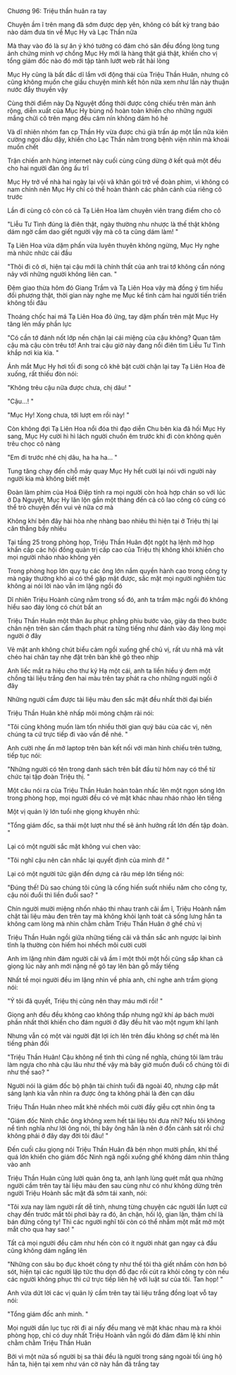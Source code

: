 




Chương 96: Triệu thần huân ra tay

Chuyện ầm ĩ trên mạng đã sớm được dẹp yên, không có bất kỳ trang báo nào dám đưa tin về Mục Hy và Lạc Thần nữa

Mà thay vào đó là sự ăn ý khó tưởng có đám chó săn đều đồng lòng tung ảnh chứng minh vợ chồng Mục Hy mới là hàng thật giá thật, khiến cho vị tổng giám đốc nào đó mới tập tành lướt web rất hài lòng

Mục Hy cũng là bất đắc dĩ lắm với động thái của Triệu Thần Huân, nhưng cô cũng không muốn che giấu chuyện mình kết hôn nữa xem như lần này thuận nước đẩy thuyền vậy

Cùng thời điểm này Dạ Nguyệt đồng thời được công chiếu trên màn ảnh rộng, diễn xuất của Mục Hy bùng nổ hoàn toàn khiến cho những người mắng chửi cô trên mạng đều câm nín không dám hó hé

Và dĩ nhiên nhóm fan cp Thần Hy vừa được chú già trấn áp một lần nữa kiên cường ngoi đầu dậy, khiến cho Lạc Thần nằm trong bệnh viện nhìn mà khoái muốn chết

Trận chiến anh hùng internet này cuối cùng cũng dừng ở kết quả một đều cho hai người đàn ông ấu trĩ

Mục Hy trở về nhà hai ngày lại vội vã khăn gói trở về đoàn phim, vì không có nam chính nên Mục Hy chỉ có thể hoàn thành các phân cảnh của riêng cô trước

Lần đi cùng cô còn có cả Tạ Liên Hoa làm chuyên viên trang điểm cho cô

"Liễu Tư Tình đúng là điên thật, ngày thường nhu nhược là thế thật không dám ngờ cầm dao giết người vậy mà cô ta cũng dám làm! "

Tạ Liên Hoa vừa dặm phấn vừa luyên thuyên không ngừng, Mục Hy nghe mà nhức nhức cái đầu

"Thôi đi cô ơi, hiện tại cậu mới là chính thất của anh trai tớ không cần nóng nảy với những người không liên can. "

Đêm giao thừa hôm đó Giang Trầm và Tạ Liên Hoa vậy mà đồng ý tìm hiểu đối phương thật, thời gian này nghe mẹ Mục kể tình cảm hai người tiến triển không tồi đâu


Thoáng chốc hai má Tạ Liên Hoa đỏ ửng, tay dặm phấn trên mặt Mục Hy tăng lên mấy phần lực

"Có cần tớ đánh nốt lớp nền chặn lại cái miệng của cậu không? Quan tâm cậu mà cậu còn trêu tớ! Anh trai cậu giờ này đang nổi điên tìm Liễu Tư Tình khắp nơi kia kìa. "

Ánh mắt Mục Hy hơi tối đi song cô khẽ bật cười chặn lại tay Tạ Liên Hoa đè xuống, rất thiếu đòn nói:

"Không trêu cậu nữa được chưa, chị dâu! "

"Cậu...! "

"Mục Hy! Xong chưa, tới lượt em rồi này! "

Còn không đợi Tạ Liên Hoa nổi đóa thì đạo diễn Chu bên kia đã hối Mục Hy sang, Mục Hy cười hì hì lách người chuồn êm trước khi đi còn không quên trêu chọc cô nàng

"Em đi trước nhé chị dâu, ha ha ha... "

Tung tăng chạy đến chỗ máy quay Mục Hy hết cười lại nói với người này người kia mà không biết mệt

Đoàn làm phim của Hoá Điệp tính ra mọi người còn hoà hợp chán so với lúc ở Dạ Nguyệt, Mục Hy lăn lộn gần một tháng đến cả cô lao công cô cũng có thể trò chuyện đến vui vẻ nữa cơ mà

Không khí bên đây hài hòa nhẹ nhàng bao nhiêu thì hiện tại ở Triệu thị lại căn thẳng bấy nhiêu

Tại tầng 25 trong phòng họp, Triệu Thần Huân đột ngột hạ lệnh mở họp khẩn cấp các hội đồng quản trị cấp cao của Triệu thị không khỏi khiến cho mọi người nháo nhào không yên

Trong phòng họp lớn quy tụ các ông lớn nắm quyền hành cao trong công ty mà ngày thường khó ai có thể gặp mặt được, sắc mặt mọi người nghiêm túc không ai nói lời nào vẫn im lặng ngồi đó

Dĩ nhiên Triệu Hoành cũng nằm trong số đó, anh ta trầm mặc ngồi đó không hiểu sao đáy lòng có chút bất an

Triệu Thần Huân một thân âu phục phẳng phiu bước vào, giày da theo bước chân nện trên sàn cẩm thạch phát ra từng tiếng như đánh vào đáy lòng mọi người ở đây

Vẻ mặt anh không chút biểu cảm ngồi xuống ghế chủ vị, rất ưu nhã mà vắt chéo hai chân tay nhẹ đặt trên bàn khẽ gõ theo nhịp

Anh liếc mắt ra hiệu cho thư ký Hạ một cái, anh ta liền hiểu ý đem một chồng tài liệu trắng đen hai màu trên tay phát ra cho những người ngồi ở đây

Những người cầm được tài liệu màu đen sắc mặt đều nhất thời đại biến

Triệu Thần Huân khẽ nhấp môi mỏng chậm rãi nói:


"Tôi cũng không muốn làm tốn nhiều thời gian quý báu của các vị, nên chúng ta cứ trực tiếp đi vào vấn đề nhé. "

Anh cười nhẹ ấn mở laptop trên bàn kết nối với màn hình chiếu trên tường, tiếp tục nói:

"Những người có tên trong danh sách trên bắt đầu từ hôm nay có thể từ chức tại tập đoàn Triệu thị. "

Một câu nói ra của Triệu Thần Huân hoàn toàn nhấc lên một ngọn sóng lớn trong phòng họp, mọi người đều có vẻ mặt khác nhau nháo nhào lên tiếng

Một vị quản lý lớn tuổi nhẹ giọng khuyên nhủ:

"Tổng giám đốc, sa thải một lượt như thế sẽ ảnh hưởng rất lớn đến tập đoàn. "

Lại có một người sắc mặt không vui chen vào:

"Tôi nghĩ cậu nên cân nhắc lại quyết định của mình đi! "

Lại có một người tức giận đến dựng cả râu mép lớn tiếng nói:

"Đúng thế! Dù sao chúng tôi cũng là cống hiến suốt nhiều năm cho công ty, cậu nói đuổi thì liền đuổi sao? "

Chín người mười miệng nhốn nháo thi nhau tranh cãi ầm ĩ, Triệu Hoành nắm chặt tài liệu màu đen trên tay mà không khỏi lạnh toát cả sống lưng hắn ta không cam lòng mà nhìn chằm chằm Triệu Thần Huân ở ghế chủ vị

Triệu Thần Huân ngồi giữa những tiếng cãi vã thần sắc anh ngược lại bình tĩnh lạ thường còn hiếm hoi nhếch môi cười cười

Anh im lặng nhìn đám người cãi vã ầm ĩ một thôi một hồi cũng sắp khan cả giọng lúc này anh mới nặng nề gõ tay lên bàn gỗ mấy tiếng

Nhất tề mọi người đều im lặng nhìn về phía anh, chỉ nghe anh trầm giọng nói:

"Ý tôi đã quyết, Triệu thị cũng nên thay máu mới rồi! "

Giọng anh đều đều không cao không thấp nhưng ngữ khí áp bách mười phần nhất thời khiến cho đám người ở đây đều hít vào một ngụm khí lạnh

Nhưng vẫn có một vài người đặt lợi ích lên trên đầu không sợ chết mà lên tiếng phản đối

"Triệu Thần Huân! Cậu không nể tình thì cũng nể nghĩa, chúng tôi làm trâu làm ngựa cho nhà cậu lâu như thế vậy mà bây giờ muốn đuổi cổ chúng tôi đi như thế sao? "


Người nói là giám đốc bộ phận tài chính tuổi đã ngoài 40, nhưng cặp mắt sáng lạnh kia vẫn nhìn ra được ông ta không phải là đèn cạn dầu

Triệu Thần Huân nheo mắt khẽ nhếch môi cười đầy giễu cợt nhìn ông ta

"Giám đốc Ninh chắc ông không xem hết tài liệu tôi đưa nhỉ? Nếu tôi không nể tình nghĩa như lời ông nói, thì bây ông hẳn là nên ở đồn cảnh sát rồi chứ không phải ở đây dạy đời tôi đâu! "

Đến cuối câu giọng nói Triệu Thần Huân đã bén nhọn mười phần, khí thế quá lớn khiến cho giám đốc Ninh ngã ngồi xuống ghế không dám nhìn thẳng vào anh

Triệu Thần Huân cũng lười quản ông ta, anh lạnh lùng quét mắt qua những người cầm trên tay tài liệu màu đen sau cùng như có như không dừng trên người Triệu Hoành sắc mặt đã sớm tái xanh, nói:

"Tôi xưa nay làm người rất dễ tính, nhưng từng chuyện các người lần lượt cứ chạy đến trước mắt tôi phơi bày ra đó, ăn chặn, hối lộ, gian lận, thậm chí là bán đứng công ty! Thì các người nghĩ tôi còn có thể nhắm một mắt mở một mắt cho qua hay sao! "

Tất cả mọi người đều câm như hến còn có ít người nhát gan ngay cả đầu cũng không dám ngẩng lên

"Những con sâu bọ đục khoét công ty như thế tôi thà giết nhầm còn hơn bỏ sót, hiện tại các người lập tức thu dọn đồ đạc rồi cút ra khỏi công ty còn nếu các người không phục thì cứ trực tiếp liên hệ với luật sư của tôi. Tan họp! "

Anh vừa dứt lời các vị quản lý cầm trên tay tài liệu trắng đồng loạt vỗ tay nói:

"Tổng giám đốc anh minh. "

Mọi người dần lục tục rời đi ai nấy đều mang vẻ mặt khác nhau mà ra khỏi phòng họp, chỉ có duy nhất Triệu Hoành vẫn ngồi đó đăm đăm lệ khí nhìn chằm chằm Triệu Thần Huân

Bởi vì một nửa số người bị sa thải đều là người trong sáng ngoài tối ủng hộ hắn ta, hiện tại xem như ván cờ này hắn đã trắng tay




